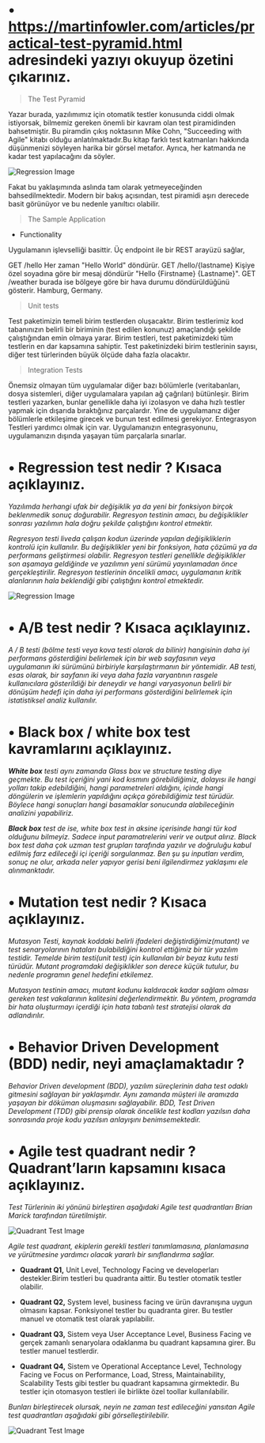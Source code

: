 
# • https://martinfowler.com/articles/practical-test-pyramid.html adresindeki yazıyı okuyup özetini çıkarınız.


> The Test Pyramid

Yazar burada, yazılımımız için otomatik testler konusunda ciddi olmak istiyorsak, bilmemiz gereken önemli bir kavram olan test piramidinden bahsetmiştir. Bu piramdin çıkış noktasının Mike Cohn, "Succeeding with Agile" kitabı olduğu anlatılmaktadır.Bu kitap farklı test katmanları hakkında düşünmenizi söyleyen harika bir görsel metafor. Ayrıca, her katmanda ne kadar test yapılacağını da söyler.

![Regression Image](https://martinfowler.com/articles/practical-test-pyramid/testPyramid.png)

Fakat bu yaklaşımında aslında tam olarak yetmeyeceğinden bahsedilmektedir. Modern bir bakış açısından, test piramidi aşırı derecede basit görünüyor ve bu nedenle yanıltıcı olabilir.

> The Sample Application

* Functionality

Uygulamanın işlevselliği basittir. Üç endpoint ile bir REST arayüzü sağlar,


GET /hello	Her zaman "Hello World" döndürür.
GET /hello/{lastname}	Kişiye özel soyadına göre bir mesaj döndürür "Hello {Firstname} {Lastname}".
GET /weather	burada ise bölgeye göre bir hava durumu döndürüldüğünü gösterir. Hamburg, Germany.

> Unit tests

Test paketimizin temeli birim testlerden oluşacaktır. Birim testlerimiz kod tabanınızın belirli bir biriminin (test edilen konunuz) amaçlandığı şekilde çalıştığından emin olmaya yarar. Birim testleri, test paketimizdeki tüm testlerin en dar kapsamına sahiptir. Test paketinizdeki birim testlerinin sayısı, diğer test türlerinden büyük ölçüde daha fazla olacaktır.

> Integration Tests

Önemsiz olmayan tüm uygulamalar diğer bazı bölümlerle (veritabanları, dosya sistemleri, diğer uygulamalara yapılan ağ çağrıları) bütünleşir. Birim testleri yazarken, bunlar genellikle daha iyi izolasyon ve daha hızlı testler yapmak için dışarıda bıraktığınız parçalardır. Yine de uygulamanız diğer bölümlerle etkileşime girecek ve bunun test edilmesi gerekiyor. Entegrasyon Testleri yardımcı olmak için var. Uygulamanızın entegrasyonunu, uygulamanızın dışında yaşayan tüm parçalarla sınarlar.





# • Regression test nedir ? Kısaca açıklayınız.

*Yazılımda herhangi ufak bir değişiklik ya da yeni bir fonksiyon birçok beklenmedik sonuç doğurabilir. Regresyon testinin amacı, bu değişiklikler sonrası yazılımın hala doğru şekilde çalıştığını kontrol etmektir.*

*Regresyon testi liveda çalışan kodun üzerinde yapılan değişikliklerin kontrolü için kullanılır. Bu değişiklikler yeni bir fonksiyon, hata çözümü ya da performans geliştirmesi olabilir. Regresyon testleri genellikle değişiklikler son aşamaya geldiğinde ve yazılımın yeni sürümü yayınlamadan önce gerçekleştirilir. Regresyon testlerinin öncelikli amacı, uygulamanın kritik alanlarının hala beklendiği gibi çalıştığını kontrol etmektedir.* 

![Regression Image](https://miro.medium.com/max/724/0*egSCtZuMPj0Q9N0f)


# • A/B test nedir ? Kısaca açıklayınız.

*A / B testi (bölme testi veya kova testi olarak da bilinir) hangisinin daha iyi performans gösterdiğini belirlemek için bir web sayfasının veya uygulamanın iki sürümünü birbiriyle karşılaştırmanın bir yöntemidir. AB testi, esas olarak, bir sayfanın iki veya daha fazla varyantının rasgele kullanıcılara gösterildiği bir deneydir ve hangi varyasyonun belirli bir dönüşüm hedefi için daha iyi performans gösterdiğini belirlemek için istatistiksel analiz kullanılır.*

# • Black box / white box test kavramlarını açıklayınız.

***White box** testi aynı zamanda Glass box ve structure testing diye geçmekte. Bu test içeriğini yani kod kısmını görebildiğimiz, dolayısı ile hangi yolları takip edebildiğini, hangi parametreleri aldığını, içinde hangi döngülerin ve işlemlerin yapıldığını açıkça görebildiğimiz test türüdür. Böylece hangi sonuçları hangi basamaklar sonucunda alabileceğinin analizini yapabiliriz.*

***Black box** test de ise, white box test in aksine içerisinde hangi tür kod olduğunu bilmeyiz. Sadece input paramatrelerini verir ve output alırız.  Black box test daha çok uzman test grupları tarafında yazılır ve doğruluğu kabul edilmiş farz edileceği içi içeriği sorgulanmaz. Ben şu şu inputları verdim, sonuç ne olur, arkada neler yapıyor gerisi beni ilgilendirmez yaklaşımı ele alınmanktadır.*


# • Mutation test nedir ? Kısaca açıklayınız.

*Mutasyon Testi, kaynak koddaki belirli ifadeleri değiştirdiğimiz(mutant) ve test senaryolarının hataları bulabildiğini kontrol ettiğimiz bir tür yazılım testidir. Temelde birim testi(unit test) için kullanılan bir beyaz kutu testi türüdür. Mutant programdaki değişiklikler son derece küçük tutulur, bu nedenle programın genel hedefini etkilemez.*


*Mutasyon testinin amacı, mutant kodunu kaldıracak kadar sağlam olması gereken test vakalarının kalitesini değerlendirmektir. Bu yöntem, programda bir hata oluşturmayı içerdiği için hata tabanlı test stratejisi olarak da adlandırılır.*



# • Behavior Driven Development (BDD) nedir, neyi amaçlamaktadır ?

*Behavior Driven development (BDD), yazılım süreçlerinin daha test odaklı gitmesini sağlayan bir yaklaşımdır. Aynı zamanda müşteri ile aramızda yaşayan bir döküman oluşmasını sağlayabilir. BDD, Test Driven Development (TDD) gibi prensip olarak öncelikle test kodları yazılsın daha sonrasında proje kodu yazılsın anlayışını benimsemektedir.*


# • Agile test quadrant nedir ? Quadrant’ların kapsamını kısaca açıklayınız.

*Test Türlerinin iki yönünü birleştiren aşağıdaki Agile test quadrantları Brian Marick tarafından türetilmiştir.*

![Quadrant Test Image](https://www.tutorialspoint.com/agile_testing/images/quadrants.jpg)

*Agile test quadrant, ekiplerin gerekli testleri tanımlamasına, planlamasına ve yürütmesine yardımcı olacak yararlı bir sınıflandırma sağlar.*

* **Quadrant Q1,** Unit Level, Technology Facing ve developerları destekler.Birim testleri bu quadranta aittir. Bu testler otomatik testler olabilir.

* **Quadrant Q2,** System level, business facing ve ürün davranışına uygun olmasını kapsar. Fonksiyonel testler bu quadranta girer. Bu testler manuel ve otomatik test olarak yapılabilir.

* **Quadrant Q3,** Sistem veya User Acceptance Level, Business Facing ve gerçek zamanlı senaryolara odaklanma bu quadrant kapsamına girer. Bu testler manuel testlerdir.

* **Quadrant Q4,** Sistem ve Operational Acceptance Level, Technology Facing ve  Focus on Performance, Load, Stress, Maintainability, Scalability Tests gibi testler bu quadrant kapsamına girmektedir. Bu testler için otomasyon testleri ile birlikte özel toollar kullanılabilir.

*Bunları birleştirecek olursak, neyin ne zaman test edileceğini yansıtan Agile test quadrantları aşağıdaki gibi görselleştirilebilir.*

![Quadrant Test Image](https://www.tutorialspoint.com/agile_testing/images/testing_quadrants.jpg)


